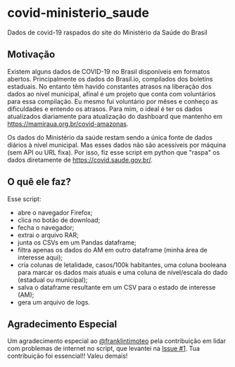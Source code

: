 # covid-ministerio_saude
Dados de covid-19 raspados do site do Ministério da Saúde do Brasil

## Motivação

Existem alguns dados de COVID-19 no Brasil disponíveis em formatos abertos. Principalmente os dados do Brasil.io, compilados dos boletins estaduais. No entanto têm havido constantes atrasos na liberação dos dados ao nível municipal, afinal é um projeto que conta com voluntários para essa compilação. Eu mesmo fui voluntário por mêses e conheço as dificuldades e entendo os atrasos. Para mim, o ideal é ter os dados atualizados diariamente para atualização do dashboard que mantenho em https://mamiraua.org.br/covid-amazonas.

Os dados do Ministério da saúde restam sendo a única fonte de dados diários à nível municipal. Mas esses dados não são acessíveis por máquina (sem API ou URL fixa). Por isso, fiz esse script em python que "raspa" os dados diretamente de https://covid.saude.gov.br/.

## O quê ele faz?

Esse script:
- abre o navegador Firefox;
- clica no botão de download;
- fecha o navegador;
- extrai o arquivo RAR;
- junta os CSVs em um Pandas dataframe;
- filtra apenas os dados do AM em outro dataframe (minha área de interesse aqui);
- cria colunas de letalidade, casos/100k habitantes, uma coluna booleana para marcar os dados mais atuais e uma coluna de nível/escala do dado (estadual ou municipal);
- salva o dataframe resultante em um CSV para o estado de interesse (AM);
- gera um arquivo de logs.

## Agradecimento Especial

Um agradecimento especial ao [@franklintimoteo](https://github.com/franklintimoteo) pela contribuição em lidar com problemas de internet no script, que levantei na [Issue #1](https://github.com/jecogeo/covid-ministerio_saude/issues/1). Tua contribuição foi essencial!! Valeu demais!
